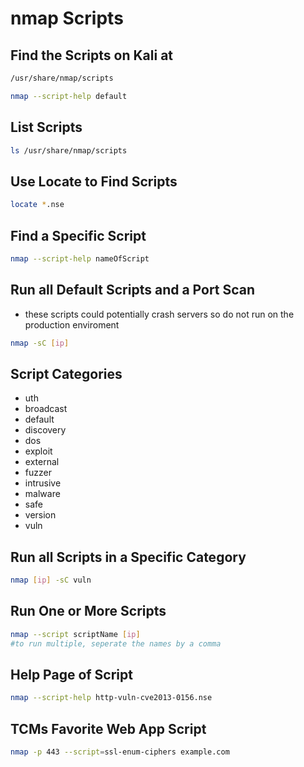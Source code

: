 # nmap Scripts

## Find the Scripts on Kali at

```bash
/usr/share/nmap/scripts
```

```bash
nmap --script-help default
```

## List Scripts

```bash
ls /usr/share/nmap/scripts
```

## Use Locate to Find Scripts

```bash
locate *.nse
```

## Find a Specific Script

```bash
nmap --script-help nameOfScript
```

## Run all Default Scripts and a Port Scan

* these scripts could potentially crash servers so do not run on the production enviroment

```bash
nmap -sC [ip]
```

## Script Categories

* uth
* broadcast
* default
* discovery
* dos
* exploit
* external
* fuzzer
* intrusive
* malware
* safe
* version
* vuln

## Run all Scripts in a Specific Category

```bash
nmap [ip] -sC vuln
```

## Run One or More Scripts

```bash
nmap --script scriptName [ip]
#to run multiple, seperate the names by a comma
```

## Help Page of Script

```bash
nmap --script-help http-vuln-cve2013-0156.nse
```

## TCMs Favorite Web App Script

```bash
nmap -p 443 --script=ssl-enum-ciphers example.com
```

